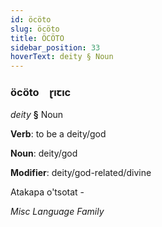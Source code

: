 ```yaml
---
id: öcöto
slug: öcöto
title: ÖCÖTO
sidebar_position: 33
hoverText: deity § Noun
---
```


### öcöto&emsp;<span kind="abugida">ɽıꞇıc</span>

*deity* **§** Noun

**Verb**: to be a deity/god

**Noun**: deity/god

**Modifier**: deity/god-related/divine

Atakapa o'tsotat -

*Misc Language Family*